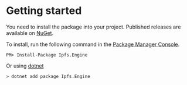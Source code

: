 ﻿# Getting started

You need to install the package into your project. Published releases are available on 
[NuGet](https://www.nuget.org/packages/Ipfs.Engine/).  

To install, run the following command in the [Package Manager Console](https://docs.nuget.org/docs/start-here/using-the-package-manager-console).

    PM> Install-Package Ipfs.Engine

Or using [dotnet](https://docs.microsoft.com/en-us/dotnet/core/tools/dotnet?tabs=netcore21)

    > dotnet add package Ipfs.Engine
